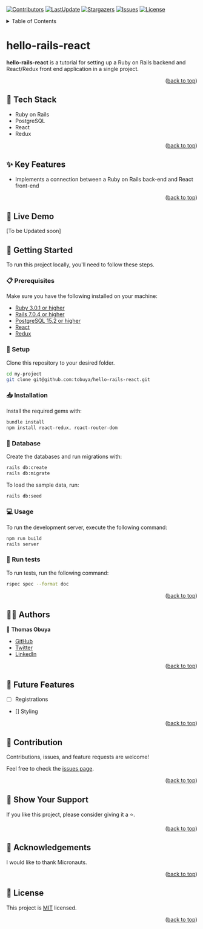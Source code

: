 <a name="readme-top"></a>
[![Contributors](https://img.shields.io/github/contributors/tobuya/hello-rails-react)](https://github.com/tobuya/hello-rails-react/graphs/contributors)
[![LastUpdate](https://img.shields.io/github/last-commit/tobuya/hello-rails-react)](https://github.com/tobuya/hello-rails-react/commits/dev)
[![Stargazers](https://img.shields.io/github/stars/tobuya/hello-rails-react)](https://github.com/tobuya/hello-rails-react/stargazers)
[![Issues](https://img.shields.io/github/issues/tobuya/hello-rails-react)](https://github.com/tobuya/hello-rails-react/issues)
[![License](https://img.shields.io/github/license/tobuya/hello-rails-react)](https://github.com/tobuya/hello-rails-react/blob/main/LICENSE)

<details>
<summary>Table of Contents</summary>

- [🪙 Budget Tracker](#-hello-rails-react)
  - [🧰 Tech Stack  ](#-tech-stack--)
  - [✨ Key Features  ](#-key-features--)
  - [🚀 Live Demo](#-live-demo--)
  - [📘 Getting Started  ](#-getting-started--)
    - [📋 Prerequisites](#-prerequisites)
    - [📂 Setup](#-setup)
    - [📥 Installation](#-installation)
    - [💾 Database](#-database)
    - [💻 Usage](#-usage)
    - [🧪 Run tests](#-run-tests)
  - [👨‍🚀 Authors  ](#-authors--)
  - [🎯 Future Features  ](#-future-features--)
  - [🤝 Contribution  ](#-contribution--)
  - [💖 Show Your Support  ](#-show-your-support--)
  - [🙏 Acknowledgements](#-acknowledgements)
  - [📜 License ](#-license-)
</details>

# hello-rails-react

**hello-rails-react** is a tutorial for setting up a Ruby on Rails backend and React/Redux front end application in a single project.

<p align="right">(<a href="#readme-top">back to top</a>)</p>

## 🧰 Tech Stack  <a name="tech-stack"></a>
- Ruby on Rails
- PostgreSQL
- React
- Redux

<p align="right">(<a href="#readme-top">back to top</a>)</p>

## ✨ Key Features  <a name="key-features"></a>
- Implements a connection between a Ruby on Rails back-end and React front-end

<p align="right">(<a href="#readme-top">back to top</a>)</p>

## 🚀 Live Demo <a name="live-demo"></a>

 [To be Updated soon]

## 📘 Getting Started  <a name="getting-started"></a>

To run this project locally, you'll need to follow these steps.

### 📋 Prerequisites

Make sure you have the following installed on your machine:
- [Ruby 3.0.1 or higher](https://www.ruby-lang.org/en/)
- [Rails 7.0.4 or higher](https://rubyonrails.org/)
- [PostgreSQL 15.2 or higher](https://www.postgresql.org/)
- [React](https://legacy.reactjs.org/)
- [Redux](https://redux.js.org/)

### 📂 Setup

Clone this repository to your desired folder.

```sh
cd my-project
git clone git@github.com:tobuya/hello-rails-react.git
```

### 📥 Installation

Install the required gems with:

```sh
bundle install
npm install react-redux, react-router-dom
```

### 💾 Database

Create the databases and run migrations with:

```sh
rails db:create
rails db:migrate
```

To load the sample data, run:

```sh
rails db:seed
```

### 💻 Usage

To run the development server, execute the following command:

```sh
npm run build
rails server
```

### 🧪 Run tests

To run tests, run the following command:

```sh
rspec spec --format doc
```

<p align="right">(<a href="#readme-top">back to top</a>)</p>

## 👨‍🚀 Authors  <a name="author"></a>

👤 **Thomas Obuya**

- [GitHub](https://github.com/tobuya)
- [Twitter](https://twitter.com/MullerTheGreat1)
- [LinkedIn](https://linkedin.com/in/tobuya)


<p align="right">(<a href="#readme-top">back to top</a>)</p>

## 🎯 Future Features  <a name="future-features"></a>

- [ ] Registrations
- [] Styling

<p align="right">(<a href="#readme-top">back to top</a>)</p>

## 🤝 Contribution  <a name="contribution"></a>

Contributions, issues, and feature requests are welcome!

Feel free to check the [issues page](https://github.com/tobuya/hello-rails-react/issues).

<p align="right">(<a href="#readme-top">back to top</a>)</p>

## 💖 Show Your Support  <a name="support"></a>

If you like this project, please consider giving it a ⭐.

<p align="right">(<a href="#readme-top">back to top</a>)</p>

## 🙏 Acknowledgements

I would like to thank Micronauts.

<p align="right">(<a href="#readme-top">back to top</a>)</p>

## 📜 License <a name="license"></a>

This project is [MIT](./LICENSE) licensed.

<p align="right">(<a href="#readme-top">back to top</a>)</p>

